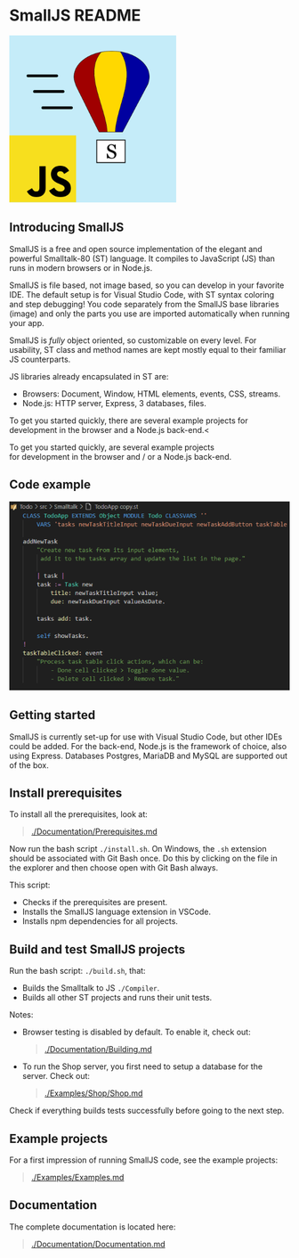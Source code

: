 # SmallJS README

<img id="SmallJSLogo" src="Documentation/SmallJS.png" alt="SmallJS logo" width="300" height="300" style="margin:auto"/>

## Introducing SmallJS

SmallJS is a free and open source implementation of the elegant and powerful Smalltalk-80 (ST) language.
It compiles to JavaScript (JS) than runs in modern browsers or in Node.js.

SmallJS is file based, not image based, so you can develop in your favorite IDE.
The default setup is for Visual Studio Code, with ST syntax coloring and step debugging!
You code separately from the SmallJS base libraries (image) and only the parts you use are imported automatically when running your app.

SmallJS is _fully_ object oriented, so customizable on every level.
For usability, ST class and method names are kept mostly equal to their familiar JS counterparts.

JS libraries already encapsulated in ST are:

- Browsers: Document, Window, HTML elements, events, CSS, streams.
- Node.js: HTTP server, Express, 3 databases, files.

To get you started quickly, there are several example projects for development in the browser and a Node.js back-end.<

To get you started quickly, are several example projects\
for development in the browser and / or a Node.js back-end.

## Code example

![./Documentation/Example.png](./Documentation/Example.png)

## Getting started

SmallJS is currently set-up for use with Visual Studio Code, but other IDEs could be added.
For the back-end, Node.js is the framework of choice, also using Express.
Databases Postgres, MariaDB and MySQL are supported out of the box.

## Install prerequisites

To install all the prerequisites, look at:
>[./Documentation/Prerequisites.md](./Documentation/Prerequisites.md)

Now run the bash script `./install.sh`.
On Windows, the `.sh` extension should be associated with Git Bash once.
Do this by clicking on the file in the explorer and then choose open with Git Bash always.

This script:
- Checks if the prerequisites are present.
- Installs the SmallJS language extension in VSCode.
- Installs npm dependencies for all projects.

## Build and test SmallJS projects

Run the bash script: `./build.sh`, that:
- Builds the Smalltalk to JS `./Compiler`.
- Builds all other ST projects and runs their unit tests.

Notes:
- Browser testing is disabled by default. To enable it, check out:
  > [./Documentation/Building.md](./Documentation/Building.md)
- To run the Shop server, you first need to setup a database for the server. Check out:
  > [./Examples/Shop/Shop.md](./Examples/Shop/Shop.md)

Check if everything builds tests successfully before going to the next step.

## Example projects

For a first impression of running SmallJS code, see the example projects:
>[./Examples/Examples.md](./Examples/Examples.md)

## Documentation

The complete documentation is located here:
>[./Documentation/Documentation.md](./Documentation/Documentation.md)
